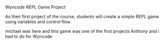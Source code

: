 Wyncode REPL Game Project

As their first project of the course, students will create a simple REPL game using variables and control flow

michael was here and this game was one of the first projects Anthony and i had to do for Wyncode
